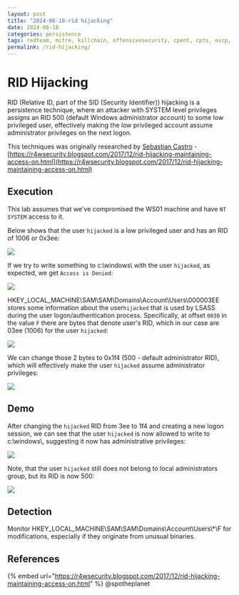 ```yaml
---
layout: post
title: "2024-06-18-rid hijacking"
date: 2024-06-18
categories: persistence
tags: redteam, mitre, killchain, offensivesecurity, cpent, cpts, oscp, exploit
permalink: /rid-hijacking/
---
```


# RID Hijacking

RID (Relative ID, part of the SID (Security Identifier)) hijacking is a persistence technique, where an attacker with SYSTEM level privileges assigns an RID 500 (default Windows administrator account) to some low privileged user, effectively making the low privileged account assume administrator privileges on the next logon.

This techniques was originally researched by [Sebastian Castro](https://twitter.com/r4wd3r) -   [https://r4wsecurity.blogspot.com/2017/12/rid-hijacking-maintaining-access-on.html](https://r4wsecurity.blogspot.com/2017/12/rid-hijacking-maintaining-access-on.html)

## Execution

This lab assumes that we've compromised the WS01 machine and have `NT SYSTEM` access to it.

Below shows that the user `hijacked` is a low privileged user and has an RID of 1006 or 0x3ee:

![](<../../.gitbook/assets/image (495).png>)

If we try to write something to c:\windows\ with the user `hijacked`, as expected, we get `Access is Denied`:

![](<../../.gitbook/assets/image (496).png>)

HKEY\_LOCAL\_MACHINE\SAM\SAM\Domains\Account\Users\000003EE stores some information about the user`hijacked` that is used by LSASS during the user logon/authentication process. Specifically, at offset `0030` in the value `F` there are bytes that denote user's RID, which in our case are 03ee (1006) for the user `hijacked`:

![](<../../.gitbook/assets/image (497).png>)

We can change those 2 bytes to 0x1f4 (500 - default administrator RID), which will effectively make the user `hijacked` assume administrator privileges:

![](<../../.gitbook/assets/image (498).png>)

## Demo

After changing the `hijacked` RID from 3ee to 1f4 and creating a new logon session, we can see that the user `hijacked` is now allowed to write to c:\windows\\, suggesting it now has administrative privileges:

![](../../.gitbook/assets/rid-hijacking.gif)

Note, that the user `hijacked` still does not belong to local administrators group, but its RID is now 500:

![](<../../.gitbook/assets/image (499).png>)

## Detection

Monitor HKEY\_LOCAL\_MACHINE\SAM\SAM\Domains\Account\Users\\\*\F for modifications, especially if they originate from unusual binaries.

## References

{% embed url="https://r4wsecurity.blogspot.com/2017/12/rid-hijacking-maintaining-access-on.html" %}
@spotheplanet
